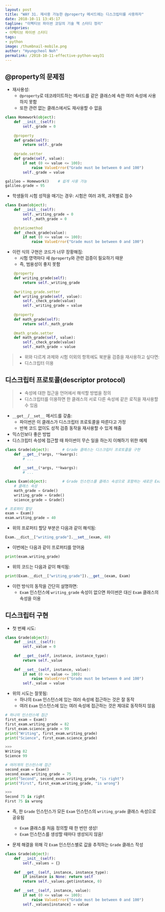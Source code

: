 ```yaml
---
layout: post
title: "WAY 31. 재사용 가능한 @property 메서드에는 디스크립터를 사용하자"
date: 2018-10-11 13:45:17
tagline: "이펙티브 파이썬 코딩의 기술 책 스터디 정리"
categories:
- 이펙티브 파이썬 스터디
tags:
- python
image: /thumbnail-mobile.png
author: "Hyungcheol Noh"
permalink: /2018-10-11-effective-python-way31
---
```


## @property의 문제점
- 재사용성:
  - `@property`로 데코레이트하는 메서드를 같은 클래스에 속한 여러 속성에 사용하지 못함
  - 또한 관련 없는 클래스에서도 재사용할 수 없음

```python
class Homework(object):
    def __init__(self):
        self._grade = 0
        
    @property
    def grade(self):
        return self._grade
    
    @grade.setter
    def grade(self, value):
        if not (0 <= value <= 100):
            raise ValueError("Grade must be between 0 and 100")
        self._grade = value

galileo = Homework()    # 쉽게 사용 가능
galileo.grade = 95
```

- 학생들의 시험 성적을 매기는 경우: 시험은 여러 과목, 과목별로 점수

```python
class Exam(object):
    def __init__(self):
        self._writing_grade = 0
        self._math_grade = 0
    
    @staticmethod
    def _check_grade(value):
        if not (0 <= value <= 100):
            raise ValueError("Grade must be between 0 and 100")
```

- 이런 식의 구현은 코드가 너무 장황해짐:
  - 시험 영역마다 새 `@property`와 관련 검증이 필요하기 때문
  - 즉, 범용성이 좋지 못함

```python
    @property
    def writing_grade(self):
        return self._writing_grade
        
    @writing_grade.setter
    def writing_grade(self, value):
        self._check_grade(value)
        self._writing_grade = value
    
    @property
    def math_grade(self):
        return self._math_grade
    
    @math_grade.setter
    def math_grade(self, value):
        self._check_grade(value)
        self._math_grade = value
```

>- 위와 다르게 과제와 시험 이외의 항목에도 북분율 검증을 재사용하고 싶다면:
>  - 디스크립터 이용

## 디스크립터 프로토콜(descriptor protocol)
>- 속성에 대한 접근을 언어에서 해석할 방법을 정의
>  - 디스크립터를 이용하면 한 클래스의 서로 다른 속성에 같은 로직을 재사용할 수 있음
- `__get__`/`__set__` 메서드를 갖춤:
  - 파이썬은 이 클래스가 디스크립터 프로토콜을 따른다고 가정
  - 반복 코드 없이도 성적 검증 동작을 재사용할 수 있게 해줌
- 믹스인보다 좋은 방법
- 디스크립터 속성에 접근할 때 파이썬이 무슨 일을 하는지 이해하기 위한 예제

```python
class Grade(object):      # Grade 클래스는 디스크립터 프로토콜을 구현
    def __get__(*args, **kwargs):
        # ...
    
    def __set__(*args, **kwargs):
        # ...

class Exam(object):       # Grade 인스턴스를 클래스 속성으로 포함하는 새로은 Exam 클래스 정의
    # 클래스 속성
    math_grade = Grade()
    writing_grade = Grade()
    science_grade = Grade()

# 프로퍼티 할당
exam = Exam()
exam.writing_grade = 40
```

- 위의 프로퍼티 할당 부분은 다음과 같이 해석됨:

```python
Exam.__dict__["writing_grade"].__set__(exam, 40)
```

- 이번에는 다음과 같이 프로퍼티를 얻어옴

```python
print(exam.writing_grade)
```

- 위의 코드는 다음과 같이 해석됨:

```python
print(Exam.__dict__["writing_grade"]).__get__(exam, Exam)
```

- 이런 방식의 동작을 간단히 설명하면:
  - `Exam` 인스턴스에 `writing_grade` 속성이 없으면 파이썬은 대신 `Exam` 클래스의 속성을 이용

## 디스크립터 구현
- 첫 번째 시도:

```python
class Grade(object):
    def __init__(self):
        self._value = 0
    
    def __get__(self, instance, instance_type):
        return self._value
    
    def __set__(self, instance, value):
        if not (0 <= value <= 100):
            raise ValueError("Grade must be between 0 and 100")
        self._value = value
```

- 위의 시도는 잘못됨:
  - 하나의 `Exam` 인스턴스에 있는 여러 속성에 접근하는 것은 잘 동작
  - 여러 `Exam` 인스턴스에 있는 여러 속성에 접근하는 것은 제대로 동작하지 않음
  
```python
# 하나의 인스턴스에 접근
first_exam = Exam()
first_exam.writing_grade = 82
first_exam.science_grade = 99
print("Writing", first_exam.writing_grade)
print("Science", first_exam.science_grade)

>>>
Writing 82
Science 99
```

```python
# 여러개의 인스턴스에 접근
second_exam = Exam()
second_exam.writing_grade = 75
print("Second", second_exam.writing_grade, "is right")
print("First", first_exam.writing_grade, "is wrong")

>>>
Second 75 is right
First 75 is wrong
```

- 즉, 한 `Grade` 인스턴스가 모든 `Exam` 인스턴스의 `writing_grade` 클래스 속성으로 공유됨
  - `Exam` 클래스를 처음 정의할 때 한 번만 생성!
  - `Exam` 인스턴스를 생성할 때마다 생성되지 않음!

- 문제 해결을 위해 각 `Exam` 인스턴스별로 값을 추적하는 `Grade` 클래스 작성

```python
class Grade(object):
    def __init__(self):
        self._values = {}
        
    def __get__(self, instance, instance_type):
        if instance is None: return self
        return self._values.get(instance, 0)
    
    def __set__(self, instance, value):
        if not (0 <= value <= 100):
            raise ValueError("Grade must be between 0 and 100")
        self._values[instance] = value
```
